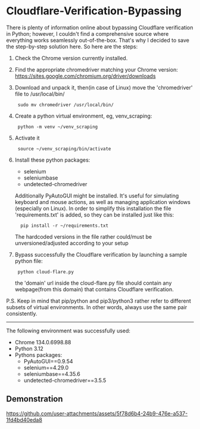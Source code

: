 # Cloudflare-Verification-Bypassing

There is plenty of information online about bypassing Cloudflare verification in Python; however, I couldn't find a comprehensive source where everything works seamlessly out-of-the-box. That's why I decided to save the step-by-step solution here.
So here are the steps:

1. Check the Chrome version currently installed.
2. Find the appropriate chromedriver matching your Chrome version:
    https://sites.google.com/chromium.org/driver/downloads
3. Download and unpack it, then(in case of Linux) move the 'chromedriver' file to /usr/local/bin/
   ```
    sudo mv chromedriver /usr/local/bin/
   ```
5. Create a python virtual environment, eg, venv_scraping:
   ```
    python -m venv ~/venv_scraping
   ```
6. Activate it
   ```
    source ~/venv_scraping/bin/activate
   ```
8. Install these python packages:
   - selenium
   - seleniumbase
   - undetected-chromedriver
     
   Additionally PyAutoGUI might be installed. It's useful for simulating keyboard and mouse actions, as well as managing application windows (especially on Linux).
   In order to simplify this installation the file 'requirements.txt' is added, so they can be installed just like this:
   ```
     pip install -r ~/requirements.txt
   ```
    The hardcoded versions in the file rather could/must be unversioned/adjusted according to your setup
9. Bypass successfully the Cloudflare verification by launching a sample python file:
   ```
    python cloud-flare.py
   ```
    the 'domain' url inside the cloud-flare.py file should contain any webpage(from this domain) that contains Cloudflare verification.
    
P.S. Keep in mind that pip/python and pip3/python3 rather refer to different subsets of virtual environments. In other words, always use the same pair consistently.

______________________________

The following environment was successfully used:
   - Chrome 134.0.6998.88
   - Python 3.12
   - Pythons packages:
     - PyAutoGUI==0.9.54
     - selenium==4.29.0
     - seleniumbase==4.35.6
     - undetected-chromedriver==3.5.5

## Demonstration

https://github.com/user-attachments/assets/5f78d6b4-24b9-476e-a537-1fd4bd40eda8






